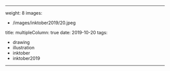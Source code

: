 
---
weight: 8
images:
- /images/inktober2019/20.jpeg

title:
multipleColumn: true
date: 2019-10-20
tags:
- drawing
- illustration
- inktober
- inktober2019
---

